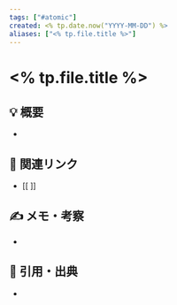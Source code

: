 ```yaml
---
tags: ["#atomic"]
created: <% tp.date.now("YYYY-MM-DD") %>
aliases: ["<% tp.file.title %>"]
---
```


# <% tp.file.title %>

## 💡 概要
- 

## 🔗 関連リンク
- [[ ]]

## ✍ メモ・考察
- 

## 🧩 引用・出典
- 
